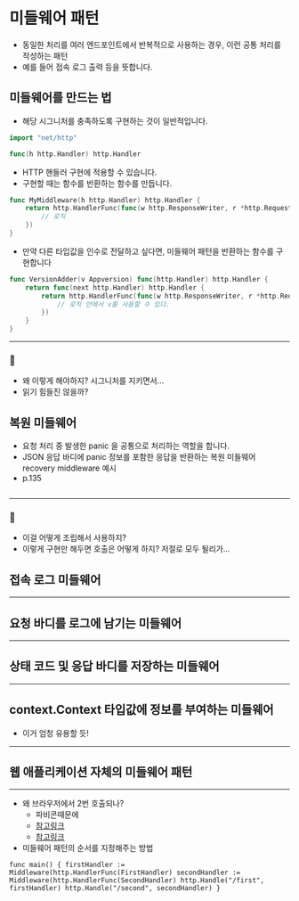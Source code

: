 # 미들웨어 패턴
- 동일한 처리를 여러 엔드포인트에서 반복적으로 사용하는 경우, 이런 공통 처리를 작성하는 패턴
- 예를 들어 접속 로그 출력 등을 뜻합니다.

## 미들웨어를 만드는 법
- 해당 시그니처를 충족하도록 구현하는 것이 일반적입니다.
```go
import "net/http"

func(h http.Handler) http.Handler
```
- HTTP 핸들러 구현에 적용할 수 있습니다.
- 구현할 때는 함수를 반환하는 함수를 만듭니다.
```go
func MyMiddleware(h http.Handler) http.Handler {
	return http.HandlerFunc(func(w http.ResponseWriter, r *http.Request) {
		// 로직
	})
}
```

- 만약 다른 타입값을 인수로 전달하고 싶다면, 미들웨어 패턴을 반환하는 함수를 구현합니다
```go
func VersionAdder(v Appversion) func(http.Handler) http.Handler {
	return func(next http.Handler) http.Handler {
		return http.HandlerFunc(func(w http.ResponseWriter, r *http.Request) {
			// 로직 안에서 v를 사용할 수 있다.
		})
	}
}
```

---
### 🤔
- 왜 이렇게 해야하지? 시그니처를 지키면서...
- 읽기 힘들진 않을까?


## 복원 미들웨어
- 요청 처리 중 발생한 panic 을 공통으로 처리하는 역할을 합니다.
- JSON 응답 바디에 panic 정보를 포함한 응답을 반환하는 복원 미들웨어 recovery middleware 예시
- p.135

```go

```

---
### 🤔
- 이걸 어떻게 조립해서 사용하지?
- 이렇게 구현만 해두면 호출은 어떻게 하지? 저절로 모두 될리가...

## 접속 로그 미들웨어

---

## 요청 바디를 로그에 남기는 미들웨어

---

## 상태 코드 및 응답 바디를 저장하는 미들웨어


---

## context.Context 타입값에 정보를 부여하는 미들웨어
- 이거 엄청 유용할 듯!

---
## 웹 애플리케이션 자체의 미들웨어 패턴


---
- 왜 브라우저에서 2번 호출되나?
	- 파비콘때문에
	- [참고링크](https://forum.golangbridge.org/t/why-handler-is-called-twice/14862)
	- [참고링크](https://stackoverflow.com/questions/33432192/handlefunc-being-called-twice)
- 미들웨어 패턴의 순서를 지정해주는 방법
```
func main() { firstHandler := Middleware(http.HandlerFunc(FirstHandler) secondHandler := Middleware(http.HandlerFunc(SecondHandler) http.Handle("/first", firstHandler) http.Handle("/second", secondHandler) }	
```
